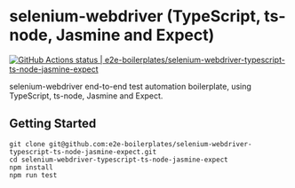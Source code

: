 # selenium-webdriver (TypeScript, ts-node, Jasmine and Expect)

[![GitHub Actions status | e2e-boilerplates/selenium-webdriver-typescript-ts-node-jasmine-expect](https://github.com/e2e-boilerplates/selenium-webdriver-typescript-ts-node-jasmine-expect/workflows/selenium-webdriver-typescript-ts-node-jasmine-expect/badge.svg)](https://github.com/e2e-boilerplates/selenium-webdriver-typescript-ts-node-jasmine-expect/actions?workflow=selenium-webdriver-typescript-ts-node-jasmine-expect)

selenium-webdriver end-to-end test automation boilerplate, using TypeScript, ts-node, Jasmine and Expect.

## Getting Started

    git clone git@github.com:e2e-boilerplates/selenium-webdriver-typescript-ts-node-jasmine-expect.git
    cd selenium-webdriver-typescript-ts-node-jasmine-expect
    npm install
    npm run test
